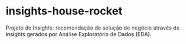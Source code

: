 # insights-house-rocket
Projeto de Insights: recomendação de solução de negócio através de insights gerados por Análise Exploratória de Dados (EDA).

